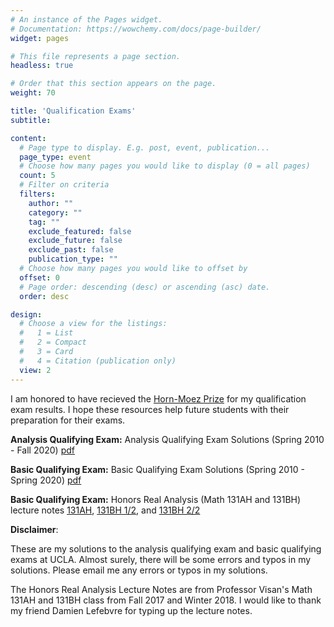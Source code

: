 ```yaml
---
# An instance of the Pages widget.
# Documentation: https://wowchemy.com/docs/page-builder/
widget: pages

# This file represents a page section.
headless: true

# Order that this section appears on the page.
weight: 70

title: 'Qualification Exams'
subtitle:

content:
  # Page type to display. E.g. post, event, publication...
  page_type: event
  # Choose how many pages you would like to display (0 = all pages)
  count: 5
  # Filter on criteria
  filters:
    author: ""
    category: ""
    tag: ""
    exclude_featured: false
    exclude_future: false
    exclude_past: false
    publication_type: ""
  # Choose how many pages you would like to offset by
  offset: 0
  # Page order: descending (desc) or ascending (asc) date.
  order: desc

design:
  # Choose a view for the listings:
  #   1 = List
  #   2 = Compact
  #   3 = Card
  #   4 = Citation (publication only)
  view: 2
---
```


I am honored to have recieved the [Horn-Moez Prize](https://ww3.math.ucla.edu/departmental-awards/) for my qualification exam results. I hope these resources help future students with their preparation for their exams.

**Analysis Qualifying Exam:** Analysis Qualifying Exam Solutions (Spring 2010 - Fall 2020) [pdf](https://www.math.ucla.edu/~rchu/Analysis.pdf)

**Basic Qualifying Exam:** Basic Qualifying Exam Solutions (Spring 2010 - Spring 2020) [pdf](https://www.math.ucla.edu/~rchu/Basic.pdf)

**Basic Qualifying Exam:** Honors Real Analysis (Math 131AH and 131BH) lecture notes [131AH](https://www.math.ucla.edu/~rchu/131AH.pdf), [131BH 1/2](https://www.math.ucla.edu/~rchu/131BH1.pdf), and [131BH 2/2](https://www.math.ucla.edu/~rchu/131BH2.pdf)

**Disclaimer**:

These are my solutions to the analysis qualifying exam and basic qualifying exams at UCLA. Almost surely, there will be some errors and typos in my solutions. Please email me any errors or typos in my solutions.

The Honors Real Analysis Lecture Notes are from Professor Visan's Math 131AH and 131BH class from Fall 2017 and Winter 2018. I would like to thank my friend Damien Lefebvre for typing up the lecture notes.


